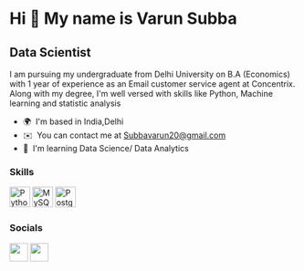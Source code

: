 Hi 👋 My name is Varun Subba
============================

Data Scientist
--------------

I am pursuing my undergraduate from Delhi University on B.A (Economics) with 1 year of experience as an Email customer service agent at Concentrix. Along with my degree, I'm well versed with skills like Python, Machine learning and statistic analysis

*   🌍  I'm based in India,Delhi
*   ✉️  You can contact me at [Subbavarun20@gmail.com](mailto:Subbavarun20@gmail.com)
*   🧠  I'm learning Data Science/ Data Analytics
### Skills
<p align="left">
                                <a href="https://www.python.org/" target="_blank" rel="noreferrer"><img src="https://raw.githubusercontent.com/danielcranney/readme-generator/main/public/icons/skills/python-colored.svg" width="36" height="36" alt="Python" /></a>
                                <a href="https://www.mysql.com/" target="_blank" rel="noreferrer"><img src="https://raw.githubusercontent.com/danielcranney/readme-generator/main/public/icons/skills/mysql-colored.svg" width="36" height="36" alt="MySQL" /></a>
                                <a href="https://www.postgresql.org/" target="_blank" rel="noreferrer"><img src="https://raw.githubusercontent.com/danielcranney/readme-generator/main/public/icons/skills/postgresql-colored.svg" width="36" height="36" alt="PostgreSQL" /></a>
                    </p>
                    
### Socials 
<p align="left">
                    <a href="https://www.github.com/varunsubba" target="_blank" rel="noreferrer"><img src="https://raw.githubusercontent.com/danielcranney/readme-generator/main/public/icons/socials/github.svg" width="32" height="32" /></a>
                     <a href="https://www.linkedin.com/in/varunsubba/" target="_blank" rel="noreferrer"><img src="https://raw.githubusercontent.com/danielcranney/readme-generator/main/public/icons/socials/linkedin.svg" width="32" height="32" /></a></p>
